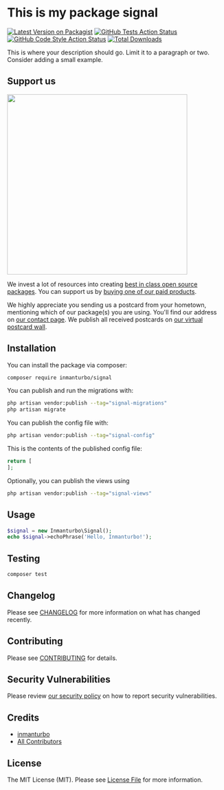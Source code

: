 # This is my package signal

[![Latest Version on Packagist](https://img.shields.io/packagist/v/inmanturbo/signal.svg?style=flat-square)](https://packagist.org/packages/inmanturbo/signal)
[![GitHub Tests Action Status](https://img.shields.io/github/actions/workflow/status/inmanturbo/signal/run-tests.yml?branch=main&label=tests&style=flat-square)](https://github.com/inmanturbo/signal/actions?query=workflow%3Arun-tests+branch%3Amain)
[![GitHub Code Style Action Status](https://img.shields.io/github/actions/workflow/status/inmanturbo/signal/fix-php-code-style-issues.yml?branch=main&label=code%20style&style=flat-square)](https://github.com/inmanturbo/signal/actions?query=workflow%3A"Fix+PHP+code+style+issues"+branch%3Amain)
[![Total Downloads](https://img.shields.io/packagist/dt/inmanturbo/signal.svg?style=flat-square)](https://packagist.org/packages/inmanturbo/signal)

This is where your description should go. Limit it to a paragraph or two. Consider adding a small example.

## Support us

[<img src="https://github-ads.s3.eu-central-1.amazonaws.com/signal.jpg?t=1" width="419px" />](https://spatie.be/github-ad-click/signal)

We invest a lot of resources into creating [best in class open source packages](https://spatie.be/open-source). You can support us by [buying one of our paid products](https://spatie.be/open-source/support-us).

We highly appreciate you sending us a postcard from your hometown, mentioning which of our package(s) you are using. You'll find our address on [our contact page](https://spatie.be/about-us). We publish all received postcards on [our virtual postcard wall](https://spatie.be/open-source/postcards).

## Installation

You can install the package via composer:

```bash
composer require inmanturbo/signal
```

You can publish and run the migrations with:

```bash
php artisan vendor:publish --tag="signal-migrations"
php artisan migrate
```

You can publish the config file with:

```bash
php artisan vendor:publish --tag="signal-config"
```

This is the contents of the published config file:

```php
return [
];
```

Optionally, you can publish the views using

```bash
php artisan vendor:publish --tag="signal-views"
```

## Usage

```php
$signal = new Inmanturbo\Signal();
echo $signal->echoPhrase('Hello, Inmanturbo!');
```

## Testing

```bash
composer test
```

## Changelog

Please see [CHANGELOG](CHANGELOG.md) for more information on what has changed recently.

## Contributing

Please see [CONTRIBUTING](CONTRIBUTING.md) for details.

## Security Vulnerabilities

Please review [our security policy](../../security/policy) on how to report security vulnerabilities.

## Credits

- [inmanturbo](https://github.com/inmanturbo)
- [All Contributors](../../contributors)

## License

The MIT License (MIT). Please see [License File](LICENSE.md) for more information.
